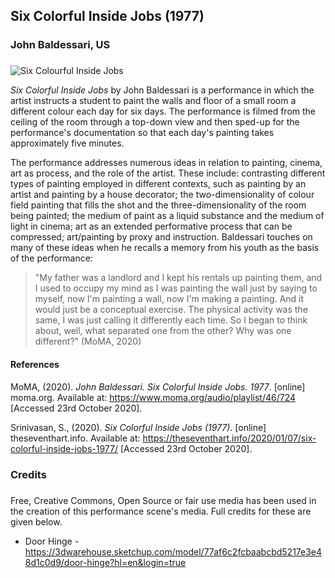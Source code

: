 ## Six Colorful Inside Jobs (1977)
### John Baldessari, US
### 
![Six Colourful Inside Jobs](https://user-images.githubusercontent.com/8354239/97084360-fa18bb00-1633-11eb-882f-ea9b152a0bd2.png)

*Six Colorful Inside Jobs* by John Baldessari is a performance in which the artist instructs a student to paint the walls and floor of a small room a different colour each day for six days. The performance is filmed from the ceiling of the room through a top-down view and then sped-up for the performance's documentation so that each day's painting takes approximately five minutes.

The performance addresses numerous ideas in relation to painting, cinema, art as process,  and the role of the artist. These include: contrasting different types of painting employed in different contexts, such as painting by an artist and painting by a house decorator; the two-dimensionality of colour field painting that fills the shot and the three-dimensionality of the room being painted; the medium of paint as a liquid substance and the medium of light in cinema; art as an extended performative process that can be compressed; art/painting by proxy and instruction. Baldessari touches on many of these ideas when he recalls a memory from his youth as the basis of the performance:

> "My father was a landlord and I kept his rentals up painting them, and I used to occupy my mind as I was painting the wall just by saying to myself, now I'm painting a wall, now I'm making a painting. And it would just be a conceptual exercise. The physical activity was the same, I was just calling it differently each time. So I began to think about, well, what separated one from the other? Why was one different?" (MoMA, 2020) 

#### References
#### 
MoMA, (2020). *John Baldessari. Six Colorful Inside Jobs. 1977*.
[online] moma.org. Available at:
<https://www.moma.org/audio/playlist/46/724> [Accessed 23rd October 2020].

Srinivasan, S., (2020). *Six Colorful Inside Jobs (1977)*.
[online] theseventhart.info. Available at:
<https://theseventhart.info/2020/01/07/six-colorful-inside-jobs-1977/> [Accessed 23rd October 2020].

### Credits
### 
Free, Creative Commons, Open Source or fair use media has been used in
the creation of this performance scene's media. Full credits for these
are given below.

*	Door Hinge - https://3dwarehouse.sketchup.com/model/77af6c2fcbaabcbd5217e3e48d1c0d9/door-hinge?hl=en&login=true